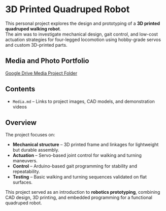 # 3D Printed Quadruped Robot

This personal project explores the design and prototyping of a **3D printed quadruped walking robot**.  
The aim was to investigate mechanical design, gait control, and low-cost actuation strategies for four-legged locomotion using hobby-grade servos and custom 3D-printed parts.

## Media and Photo Portfolio
[Google Drive Media Project Folder](https://drive.google.com/drive/folders/1LfKKf-QHjiotvbZXc6CYqooeN2xc2JS3?usp=drive_link)

## Contents
- `Media.md` – Links to project images, CAD models, and demonstration videos  

## Overview
The project focuses on:
- **Mechanical structure** – 3D printed frame and linkages for lightweight but durable assembly.  
- **Actuation** – Servo-based joint control for walking and turning maneuvers.  
- **Control** – Arduino-based gait programming for stability and repeatability.  
- **Testing** – Basic walking and turning sequences validated on flat surfaces.  

This project served as an introduction to **robotics prototyping**, combining CAD design, 3D printing, and embedded programming for a functional quadruped robot.

